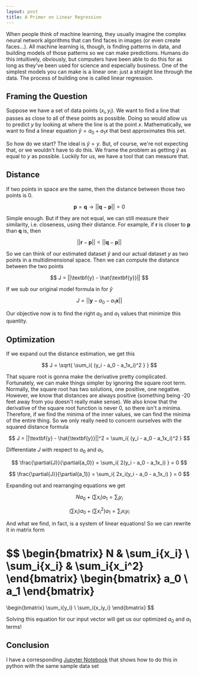 ```yaml
---
layout: post
title: A Primer on Linear Regression
---
```


When people think of machine learning, they usually imagine the complex neural network algorithms that can find faces in images (or even create faces...). All machine learning is, though, is finding patterns in data, and building models of those patterns so we can make predictions. Humans do this intuitively, obviously, but computers have been able to do this for as long as they've been used for science and especially business. One of the simplest models you can make is a linear one: just a straight line through the data. The process of building one is called linear regression.

## Framing the Question

Suppose we have a set of data points $(x_i, y_i)$. We want to find a line that passes as close to all of these points as possible. Doing so would allow us to predict $y$ by looking at where the line is at the point $x$. Mathematically, we want to find a linear equation $\hat{y} = a_0 + a_1 x$ that best approximates this set.

So how do we start? The ideal is $\hat{y} = y$. But, of course, we're not expecting that, or we wouldn't have to do this. We frame the problem as getting $\hat{y}$ as equal to $y$ as possible. Luckily for us, we have a tool that can measure that.

## Distance

If two points in space are the same, then the distance between those two points is 0.

$$
\textbf{p} = \textbf{q} \rightarrow ||\textbf{q} - \textbf{p}|| = 0
$$

Simple enough. But if they are not equal, we can still measure their similarity, i.e. closeness, using their distance.  For example, if $\textbf{r}$ is closer to $\textbf{p}$ than $\textbf{q}$ is, then

$$
||\textbf{r} - \textbf{p}|| < ||\textbf{q} - \textbf{p}||
$$

So we can think of our estimated dataset $\hat{y}$ and our actual dataset $y$ as two points in a multidimensional space. Then we can compute the distance between the two points

$$
J = ||\textbf{y} - \hat{\textbf{y}}||
$$

If we sub our original model formula in for $\hat{y}$

$$
J = ||\textbf{y} - a_0 - a_1 \textbf{x}||
$$

Our objective now is to find the right $a_0$ and $a_1$ values that minimize this quantity.

## Optimization

If we expand out the distance estimation, we get this

$$
J = \sqrt{ \sum_i{ (y_i - a_0 - a_1x_i)^2 } }
$$

That square root is gonna make the derivative pretty complicated. Fortunately, we can make things simpler by ignoring the square root term. Normally, the square root has two solutions, one positive, one negative. However, we know that distances are always positive (something being -20 feet away from you doesn't really make sense). We also know that the derivative of the square root function is never 0, so there isn't a minima. Therefore, if we find the minima of the inner values, we can find the minima of the entire thing. So we only really need to concern ourselves with the squared distance formula

$$
J = ||\textbf{y} - \hat{\textbf{y}}||^2 = \sum_i{ (y_i - a_0 - a_1x_i)^2 }
$$

Differentiate $J$ with respect to $a_0$ and $a_1$.

$$
\frac{\partial{J}}{\partial{a_0}} = \sum_i{ 2(y_i - a_0 - a_1x_i) } = 0
$$

$$
\frac{\partial{J}}{\partial{a_1}} = \sum_i{ 2x_i(y_i - a_0 - a_1x_i) } = 0
$$

Expanding out and rearranging equations we get

$$
Na_0 + (\sum{x_i})a_1 = \sum_i{y_i}
$$

$$
(\sum{x_i})a_0 + (\sum{x_i^2})a_1 = \sum_i{x_iy_i}
$$

And what we find, in fact, is a system of linear equations! So we can rewrite it in matrix form

$$
\begin{bmatrix}
N & \sum_i{x_i} \\
\sum_i{x_i} & \sum_i{x_i^2}
\end{bmatrix}
\begin{bmatrix}
a_0 \\
a_1
\end{bmatrix}
= 
\begin{bmatrix}
\sum_i{y_i} \\
\sum_i{x_iy_i}
\end{bmatrix}
$$

Solving this equation for our input vector will get us our optimized $a_0$ and $a_1$ terms!

## Conclusion

I have a corresponding [Jupyter Notebook](/notebooks/linear-regression) that shows how to 
do this in python with the same sample data set